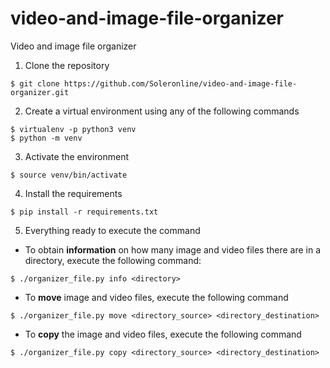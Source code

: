 # video-and-image-file-organizer
Video and image file organizer

1. Clone the repository
```
$ git clone https://github.com/Soleronline/video-and-image-file-organizer.git
```

2. Create a virtual environment using any of the following commands
```
$ virtualenv -p python3 venv
$ python -m venv
```

3. Activate the environment
```
$ source venv/bin/activate
```

4. Install the requirements
```
$ pip install -r requirements.txt
```

5. Everything ready to execute the command
- To obtain **information** on how many image and video files there are in a directory, execute the following command:
```
$ ./organizer_file.py info <directory>
```

- To **move** image and video files, execute the following command
```
$ ./organizer_file.py move <directory_source> <directory_destination>
```

- To **copy** the image and video files, execute the following command
```
$ ./organizer_file.py copy <directory_source> <directory_destination>
```
